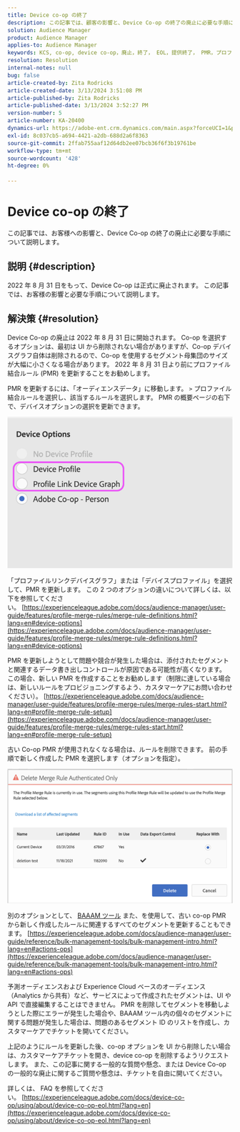```yaml
---
title: Device co-op の終了
description: この記事では、顧客の影響と、Device Co-op の終了の廃止に必要な手順について説明します。
solution: Audience Manager
product: Audience Manager
applies-to: Audience Manager
keywords: KCS, co-op, device co-op，廃止，終了， EOL，提供終了， PMR，プロファイル結合ルール，デバイスステッチ，デバイスプロファイル
resolution: Resolution
internal-notes: null
bug: false
article-created-by: Zita Rodricks
article-created-date: 3/13/2024 3:51:08 PM
article-published-by: Zita Rodricks
article-published-date: 3/13/2024 3:52:27 PM
version-number: 5
article-number: KA-20400
dynamics-url: https://adobe-ent.crm.dynamics.com/main.aspx?forceUCI=1&pagetype=entityrecord&etn=knowledgearticle&id=2cecc87b-51e1-ee11-904d-6045bd0065b6
exl-id: 8c037cb5-a694-4421-a2db-688d2a6f8363
source-git-commit: 2ffab755aaf12d64db2ee07bcb36f6f3b19761be
workflow-type: tm+mt
source-wordcount: '428'
ht-degree: 0%

---
```


# Device co-op の終了


この記事では、お客様への影響と、Device Co-op の終了の廃止に必要な手順について説明します。

## 説明 {#description}

2022 年 8 月 31 日をもって、Device Co-op は正式に廃止されます。 この記事では、お客様の影響と必要な手順について説明します。 

## 解決策 {#resolution}


Device Co-op の廃止は 2022 年 8 月 31 日に開始されます。 Co-op を選択するオプションは、最初は UI から削除されない場合がありますが、Co-op デバイスグラフ自体は削除されるので、Co-op を使用するセグメント母集団のサイズが大幅に小さくなる場合があります。 2022 年 8 月 31 日より前にプロファイル結合ルール (PMR) を更新することをお勧めします。

PMR を更新するには、「オーディエンスデータ」に移動します。 `>`  プロファイル結合ルールを選択し、該当するルールを選択します。 PMR の概要ページの右下で、デバイスオプションの選択を更新できます。

![](assets/29cf3d52-d61f-ed11-b83e-0022480868ff.png)

「プロファイルリンクデバイスグラフ」または「デバイスプロファイル」を選択して、PMR を更新します。 この 2 つのオプションの違いについて詳しくは、以下を参照してください。 [https://experienceleague.adobe.com/docs/audience-manager/user-guide/features/profile-merge-rules/merge-rule-definitions.html?lang=en#device-options](https://experienceleague.adobe.com/docs/audience-manager/user-guide/features/profile-merge-rules/merge-rule-definitions.html?lang=en#device-options)

PMR を更新しようとして問題や競合が発生した場合は、添付されたセグメントと関連するデータ書き出しコントロールが原因である可能性が高くなります。 この場合、新しい PMR を作成することをお勧めします（制限に達している場合は、新しいルールをプロビジョニングするよう、カスタマーケアにお問い合わせください）。 [https://experienceleague.adobe.com/docs/audience-manager/user-guide/features/profile-merge-rules/merge-rules-start.html?lang=en#profile-merge-rule-setup](https://experienceleague.adobe.com/docs/audience-manager/user-guide/features/profile-merge-rules/merge-rules-start.html?lang=en#profile-merge-rule-setup)

古い Co-op PMR が使用されなくなる場合は、ルールを削除できます。 前の手順で新しく作成した PMR を選択します（オプションを指定）。

![](assets/82d7968f-9950-ed11-bba2-0022480868ff.png)

別のオプションとして、 [BAAAM ツール](https://experienceleague.adobe.com/docs/audience-manager/user-guide/reference/bulk-management-tools/bulk-management-intro.html?lang=ja) また、を使用して、古い co-op PMR から新しく作成したルールに関連するすべてのセグメントを更新することもできます。 [https://experienceleague.adobe.com/docs/audience-manager/user-guide/reference/bulk-management-tools/bulk-management-intro.html?lang=en#actions-ops](https://experienceleague.adobe.com/docs/audience-manager/user-guide/reference/bulk-management-tools/bulk-management-intro.html?lang=en#actions-ops)

予測オーディエンスおよび Experience Cloud ベースのオーディエンス（Analytics から共有）など、サービスによって作成されたセグメントは、UI や API で直接編集することはできません。 PMR を削除してセグメントを移動しようとした際にエラーが発生した場合や、BAAAM ツール内の個々のセグメントに関する問題が発生した場合は、問題のあるセグメント ID のリストを作成し、カスタマーケアでチケットを開いてください。 

上記のようにルールを更新した後、co-op オプションを UI から削除したい場合は、カスタマーケアチケットを開き、device co-op を削除するようリクエストします。 また、この記事に関する一般的な質問や懸念、または Device Co-op の一般的な廃止に関するご質問や懸念は、チケットを自由に開いてください。

詳しくは、 FAQ を参照してください。 [https://experienceleague.adobe.com/docs/device-co-op/using/about/device-co-op-eol.html?lang=en](https://experienceleague.adobe.com/docs/device-co-op/using/about/device-co-op-eol.html?lang=en)
